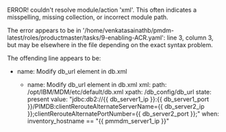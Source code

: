 ERROR! couldn't resolve module/action 'xml'. This often indicates a misspelling, missing collection, or incorrect module path.

The error appears to be in '/home/venkatasainathb/pmdm-latest/roles/productmaster/tasks/9-enabling-ACR.yaml': line 3, column 3, but may
be elsewhere in the file depending on the exact syntax problem.

The offending line appears to be:


- name: Modify db_url element in db.xml
  
  - name: Modify db_url element in db.xml
  xml:
    path: /opt/IBM/MDM/etc/default/db.xml
    xpath: /db_config/db_url
    state: present
    value: "jdbc:db2://{{ db_server1_ip }}:{{ db_server1_port }}/PIMDB:clientRerouteAlternateServerName={{ db_server2_ip }};clientRerouteAlternatePortNumber={{ db_server2_port }};"
  when: inventory_hostname == "{{ pmmdm_server1_ip }}"
